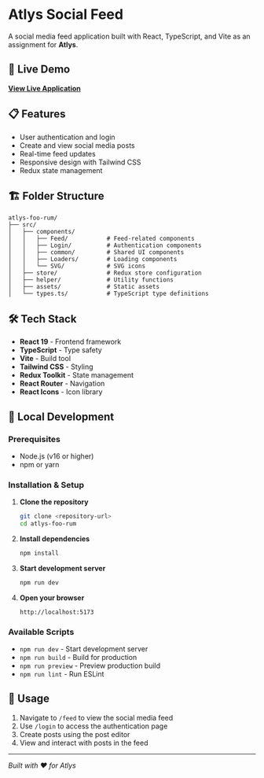 # Atlys Social Feed

A social media feed application built with React, TypeScript, and Vite as an assignment for **Atlys**.

## 🚀 Live Demo

**[View Live Application](https://atlys-foo-rum.netlify.app)**

## 📋 Features

- User authentication and login
- Create and view social media posts
- Real-time feed updates
- Responsive design with Tailwind CSS
- Redux state management

## 🏗️ Folder Structure

```
atlys-foo-rum/
├── src/
│   ├── components/
│   │   ├── Feed/           # Feed-related components
│   │   ├── Login/          # Authentication components
│   │   ├── common/         # Shared UI components
│   │   ├── Loaders/        # Loading components
│   │   └── SVG/            # SVG icons
│   ├── store/              # Redux store configuration
│   ├── helper/             # Utility functions
│   ├── assets/             # Static assets
│   └── types.ts/           # TypeScript type definitions
```

## 🛠️ Tech Stack

- **React 19** - Frontend framework
- **TypeScript** - Type safety
- **Vite** - Build tool
- **Tailwind CSS** - Styling
- **Redux Toolkit** - State management
- **React Router** - Navigation
- **React Icons** - Icon library

## 🚀 Local Development

### Prerequisites

- Node.js (v16 or higher)
- npm or yarn

### Installation & Setup

1. **Clone the repository**

   ```bash
   git clone <repository-url>
   cd atlys-foo-rum
   ```

2. **Install dependencies**

   ```bash
   npm install
   ```

3. **Start development server**

   ```bash
   npm run dev
   ```

4. **Open your browser**
   ```
   http://localhost:5173
   ```

### Available Scripts

- `npm run dev` - Start development server
- `npm run build` - Build for production
- `npm run preview` - Preview production build
- `npm run lint` - Run ESLint

## 📱 Usage

1. Navigate to `/feed` to view the social media feed
2. Use `/login` to access the authentication page
3. Create posts using the post editor
4. View and interact with posts in the feed

---

_Built with ❤️ for Atlys_

